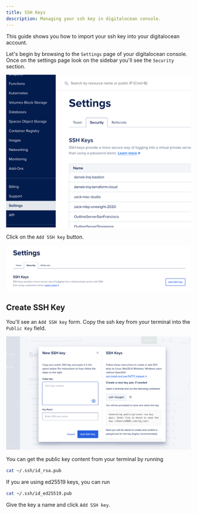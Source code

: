 ```yaml
---
title: SSH Keys
description: Managing your ssh key in digitalocean console.
---
```


This guide shows you how to import your ssh key into your digitalocean account.

Let's begin by browsing to the `Settings` page of your digitalocean console. Once on the settings page look on the sidebar you'll see the `Security` section.

![Key pairs](../../../../assets/infrastructure/digitalocean/settings-link.png)

Click on the `Add SSH key` button.

![add SSH key](../../../../assets/infrastructure/digitalocean/add-ssh-key.png)

## Create SSH Key

You'll see an `Add SSH key` form. Copy the ssh key from your terminal into the `Public Key` field.

![add SSH key form](../../../../assets/infrastructure/digitalocean/add-ssh-key-form.png)

You can get the public key content from your terminal by running

```bash
cat ~/.ssh/id_rsa.pub
```

If you are using ed25519 keys, you can run

```bash
cat ~/.ssh/id_ed25519.pub
```

Give the key a name and click `Add SSH key`.

